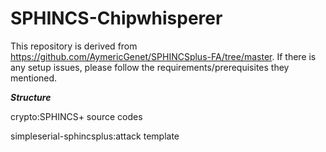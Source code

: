 # SPHINCS-Chipwhisperer

This repository is derived from https://github.com/AymericGenet/SPHINCSplus-FA/tree/master. If there is any setup issues, please follow the requirements/prerequisites they mentioned.

***Structure***

crypto:SPHINCS+ source codes

simpleserial-sphincsplus:attack template


